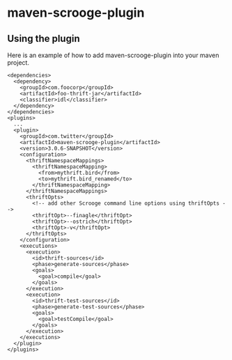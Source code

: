 # maven-scrooge-plugin

## Using the plugin
Here is an example of how to add maven-scrooge-plugin into your maven project.

    <dependencies>
      <dependency>
        <groupId>com.foocorp</groupId>
        <artifactId>foo-thrift-jar</artifactId>
        <classifier>idl</classifier>
      </dependency>
    </dependencies>
    <plugins>
      ...
      <plugin>
        <groupId>com.twitter</groupId>
        <artifactId>maven-scrooge-plugin</artifactId>
        <version>3.0.6-SNAPSHOT</version>
        <configuration>
          <thriftNamespaceMappings>
            <thriftNamespaceMapping>
              <from>mythrift.bird</from>
              <to>mythrift.bird_renamed</to>
            </thriftNamespaceMapping>
          </thriftNamespaceMappings>
          <thriftOpts>
            <!-- add other Scrooge command line options using thriftOpts -->
            <thriftOpt>--finagle</thriftOpt>
            <thriftOpt>--ostrich</thriftOpt>
            <thriftOpt>-v</thriftOpt>
          </thriftOpts>
        </configuration>
        <executions>
          <execution>
            <id>thrift-sources</id>
            <phase>generate-sources</phase>
            <goals>
              <goal>compile</goal>
            </goals>
          </execution>
          <execution>
            <id>thrift-test-sources</id>
            <phase>generate-test-sources</phase>
            <goals>
              <goal>testCompile</goal>
            </goals>
          </execution>
        </executions>
      </plugin>
    </plugins>